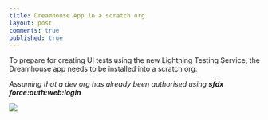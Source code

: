 ```yaml
---
title: Dreamhouse App in a scratch org
layout: post
comments: true
published: true
---
```


To prepare for creating UI tests using the new Lightning Testing Service, the Dreamhouse app needs to be installed into a scratch org.

_Assuming that a dev org has already been authorised using **sfdx force:auth:web:login**_


<img src="{{ site.url }}/assets/gifs/dreamhouse-app-via-sfdx.gif" />


